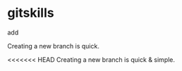 # gitskills
add

Creating a new branch is quick.

<<<<<<< HEAD
Creating a new branch is quick & simple.
